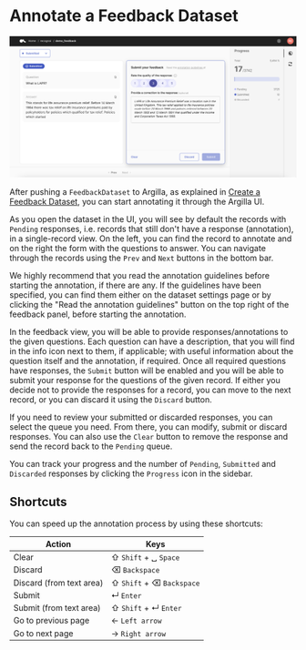 # Annotate a Feedback Dataset

![Spanshot of the Submitted queue and the progress bar in a Feedback dataset](../../../_static/images/llms/snapshot-feedback-submitted.png)

After pushing a `FeedbackDataset` to Argilla, as explained in [Create a Feedback Dataset](create_dataset.ipynb), you can start annotating it through the Argilla UI.

As you open the dataset in the UI, you will see by default the records with `Pending` responses, i.e. records that still don't have a response (annotation), in a single-record view. On the left, you can find the record to annotate and on the right the form with the questions to answer. You can navigate through the records using the `Prev` and `Next` buttons in the bottom bar.

We highly recommend that you read the annotation guidelines before starting the annotation, if there are any. If the guidelines have been specified, you can find them either on the dataset settings page or by clicking the "Read the annotation guidelines" button on the top right of the feedback panel, before starting the annotation.

In the feedback view, you will be able to provide responses/annotations to the given questions. Each question can have a description, that you will find in the info icon next to them, if applicable; with useful information about the question itself and the annotation, if required. Once all required questions have responses, the `Submit` button will be enabled and you will be able to submit your response for the questions of the given record. If either you decide not to provide the responses for a record, you can move to the next record, or you can discard it using the `Discard` button.

If you need to review your submitted or discarded responses, you can select the queue you need. From there, you can modify, submit or discard responses. You can also use the `Clear` button to remove the response and send the record back to the `Pending` queue.

You can track your progress and the number of `Pending`, `Submitted` and `Discarded` responses by clicking the `Progress` icon in the sidebar.


## Shortcuts

You can speed up the annotation process by using these shortcuts:

|Action|Keys|
|------|----|
|Clear|&#8679; `Shift` + &blank; `Space`|
|Discard|&#x232B; `Backspace`|
|Discard (from text area)|&#8679; `Shift` + &#x232B; `Backspace`|
|Submit|&crarr; `Enter`|
|Submit (from text area)|&#8679; `Shift` + &crarr; `Enter`|
|Go to previous page|&larr; `Left arrow`|
|Go to next page|&rarr; `Right arrow`|
